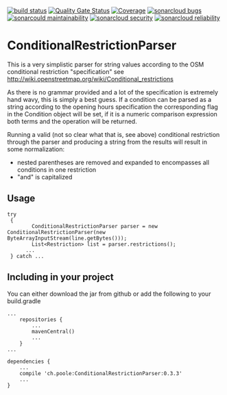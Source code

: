 [![build status](https://github.com/simonpoole/ConditionalRestrictionParser/actions/workflows/javalib.yml/badge.svg)](https://github.com/simonpoole/ConditionalRestrictionParser/actions) [![Quality Gate Status](https://sonarcloud.io/api/project_badges/measure?project=ConditionalRestrictionParser&metric=alert_status)](https://sonarcloud.io/dashboard?id=ConditionalRestrictionParser) [![Coverage](https://sonarcloud.io/api/project_badges/measure?project=ConditionalRestrictionParser&metric=coverage)](https://sonarcloud.io/dashboard?id=ConditionalRestrictionParser) [![sonarcloud bugs](https://sonarcloud.io/api/project_badges/measure?project=ConditionalRestrictionParser&metric=bugs)](https://sonarcloud.io/component_measures?id=ConditionalRestrictionParser&metric=bugs) [![sonarcould maintainability](https://sonarcloud.io/api/project_badges/measure?project=ConditionalRestrictionParser&metric=sqale_rating)](https://sonarcloud.io/component_measures?id=ConditionalRestrictionParser&metric=Maintainability) [![sonarcloud security](https://sonarcloud.io/api/project_badges/measure?project=ConditionalRestrictionParser&metric=security_rating)](https://sonarcloud.io/component_measures?id=ConditionalRestrictionParser&metric=Security) [![sonarcloud reliability](https://sonarcloud.io/api/project_badges/measure?project=ConditionalRestrictionParser&metric=reliability_rating)](https://sonarcloud.io/component_measures?id=ConditionalRestrictionParser&metric=Reliability)
# ConditionalRestrictionParser

This is a very simplistic parser for string values according to the OSM conditional restriction "specification" see http://wiki.openstreetmap.org/wiki/Conditional_restrictions

As there is no grammar provided and a lot of the specification is extremely hand wavy, this is simply a best guess. If a condition can be parsed as a string according to the opening hours specification the corresponding flag in the Condition object will be set, if it is a numeric comparison expression both terms and the operation will be returned.

Running a valid (not so clear what that is, see above) conditional restriction through the parser and producing a string from the results will result in some normalization:
 
* nested parentheses are removed and expanded to encompasses all conditions in one restriction
* "and" is capitalized

## Usage

    try
	 {
	     	ConditionalRestrictionParser parser = new ConditionalRestrictionParser(new ByteArrayInputStream(line.getBytes()));
			List<Restriction> list = parser.restrictions();
		  ...	
	 } catch ...

## Including in your project

You can either download the jar from github or add the following to your build.gradle

	...
	    repositories {
	        ...   
	        mavenCentral() 
	        ...              
	    }
	...
	
	dependencies {
	    ...
	    compile 'ch.poole:ConditionalRestrictionParser:0.3.3'
	    ...
	}
